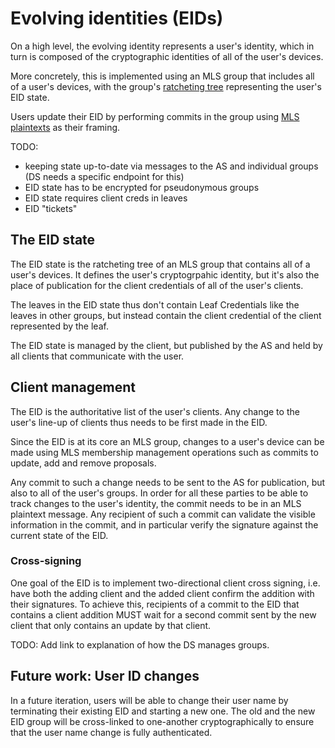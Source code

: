# Evolving identities (EIDs)

On a high level, the evolving identity represents a user's identity, which in turn is composed of the cryptographic identities of all of the user's devices.

More concretely, this is implemented using an MLS group that includes all of a user's devices, with the group's [ratcheting tree](https://www.ietf.org/archive/id/draft-ietf-mls-protocol-16.html#name-ratchet-tree-concepts) representing the user's EID state.

Users update their EID by performing commits in the group using [MLS plaintexts](https://www.ietf.org/archive/id/draft-ietf-mls-protocol-16.html#name-message-framing) as their framing.


TODO:
* keeping state up-to-date via messages to the AS and individual groups (DS needs a specific endpoint for this)
* EID state has to be encrypted for pseudonymous groups
* EID state requires client creds in leaves
* EID "tickets"

## The EID state

The EID state is the ratcheting tree of an MLS group that contains all of a user's devices. It defines the user's cryptogrpahic identity, but it's also the place of publication for the client credentials of all of the user's clients.

The leaves in the EID state thus don't contain Leaf Credentials like the leaves in other groups, but instead contain the client credential of the client represented by the leaf.

The EID state is managed by the client, but published by the AS and held by all clients that communicate with the user.


## Client management

The EID is the authoritative list of the user's clients. Any change to the user's line-up of clients thus needs to be first made in the EID.

Since the EID is at its core an MLS group, changes to a user's device can be made using MLS membership management operations such as commits to update, add and remove proposals.

Any commit to such a change needs to be sent to the AS for publication, but also to all of the user's groups. In order for all these parties to be able to track changes to the user's identity, the commit needs to be in an MLS plaintext message. Any recipient of such a commit can validate the visible information in the commit, and in particular verify the signature against the current state of the EID.

### Cross-signing

One goal of the EID is to implement two-directional client cross signing, i.e. have both the adding client and the added client confirm the addition with their signatures. To achieve this, recipients of a commit to the EID that contains a client addition MUST wait for a second commit sent by the new client that only contains an update by that client.

TODO: Add link to explanation of how the DS manages groups.

## Future work: User ID changes

In a future iteration, users will be able to change their user name by terminating their existing EID and starting a new one. The old and the new EID group will be cross-linked to one-another cryptographically to ensure that the user name change is fully authenticated.